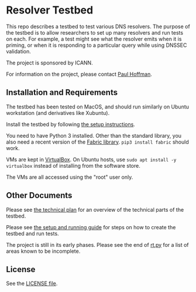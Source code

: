 # Resolver Testbed

This repo describes a testbed to test various DNS resolvers.
The purpose of the testbed is to allow researchers to set up many resolvers and run tests on each.
For example, a test might see what the resolver emits when it is priming, or when
it is responding to a particular query while using DNSSEC validation.

The project is sponsored by ICANN.

For information on the project, please contact [Paul Hoffman](mailto:paul.hoffman@icann.org).

## Installation and Requirements

The testbed has been tested on MacOS, and should run
similarly on Ubuntu workstation (and derivatives like Xubuntu).

Install the testbed by following [the setup instructions](https://github.com/icann/resolver-testbed/blob/master/setup-and-running.md).

You need to have Python 3 installed. Other than the standard library, you also need
a recent version of the [Fabric library](http://www.fabfile.org/). `pip3 install fabric` should work.

VMs are kept in [VirtualBox](https://www.virtualbox.org/).
On Ubuntu hosts, use `sudo apt install -y virtualbox` instead of installing from the software store.

The VMs are all accessed using the "root" user only.

## Other Documents

Please see [the technical plan](technical-plan.md) for an overview of the technical parts of the testbed.

Please see [the setup and running guide](setup-and-running.md) for steps on how to create the testbed and run tests.

The project is still in its early phases. Please see the end of [rt.py](rt.py) for a list of areas known
to be incomplete.

## License

See the [LICENSE file](file:LICENSE).

